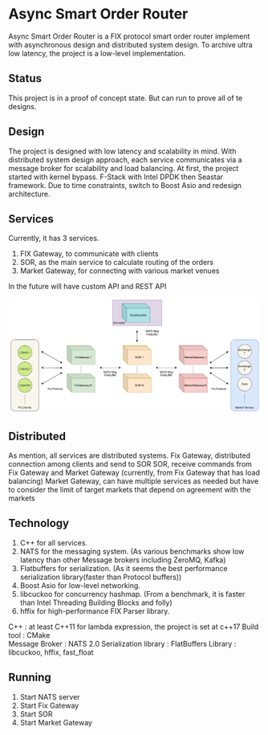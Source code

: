 # Async Smart Order Router
Async Smart Order Router is a FIX protocol smart order router implement with asynchronous design and distributed system design.
To archive ultra low latency, the project is a low-level implementation.

## Status
This project is in a proof of concept state.
But can run to prove all of te designs.

## Design
The project is designed with low latency and scalability in mind.
With distributed system design approach, each service communicates via a message broker for scalability and load balancing.
At first, the project started with kernel bypass. F-Stack with Intel DPDK then Seastar framework.
Due to time constraints, switch to Boost Asio and redesign architecture.

## Services
Currently, it has 3 services.
1.	FIX Gateway, to communicate with clients
2.	SOR, as the main service to calculate routing of the orders
3.	Market Gateway, for connecting with various market venues

In the future will have custom API and REST API

![Image of System](https://raw.githubusercontent.com/na-ho/Async-Smart-Order-Router/master/Doc/SystemArchitecture.png)

## Distributed
As mention, all services are distributed systems.
Fix Gateway, distributed connection among clients and send to SOR
SOR, receive commands from Fix Gateway and Market Gateway (currently, from Fix Gateway that has load balancing)
Market Gateway, can have multiple services as needed but have to consider the limit of target markets that depend on agreement with the markets

## Technology
1.	C++ for all services.
2.	NATS for the messaging system. 
	(As various benchmarks show low latency than other Message brokers including ZeroMQ, Kafka)
3.	Flatbuffers for serialization. 
	(As it seems the best performance serialization library(faster than Protocol buffers))
4.	Boost Asio for low-level networking.
5.	libcuckoo for concurrency hashmap.
	(From a benchmark, it is faster than Intel Threading Building Blocks and folly)
6.	hffix for high-performance FIX Parser library.

C++ : at least C++11 for lambda expression, the project is set at c++17
Build tool : CMake  
Message Broker : NATS 2.0
Serialization library : FlatBuffers
Library : libcuckoo, hffix, fast_float

## Running
1.	Start NATS server
2.	Start Fix Gateway
3.	Start SOR
4.	Start Market Gateway

